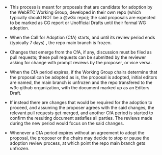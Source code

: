 * This process is meant for proposals that are candidate for adoption by the WebRTC Working Group, developed in their own repo (which typically should NOT be a @w3c repo); the said proposals are expected to be marked as CG report or Unofficial Drafts until their formal WG adoption.

* When the Call for Adoption (CfA) starts, and until its review period ends (typically 7 days) , the repo main branch is frozen.

* Changes that emerge from the CfA, if any, discussion must be filed as pull requests; these pull requests can be submitted by the reviewer asking for change with prompt reviews by the proposer, or vice versa.

* When the CfA period expires, if the Working Group chairs determine that the proposal can be adopted as is, the proposal is adopted, initial editors are named, the main branch is unfrozen and the repo transfered to the w3c github organization, with the document marked up as an Editors Draft.

* If instead there are changes that would be required for the adoption to proceed, and assuming the proposer agrees with the said changes, the relevant pull requests get merged, and another CfA period is started to confirm the resulting document satisfies all parties. The reviews made during the new period would focus on the said changes.

* Whenever a CfA period expires without an agreement to adopt the proposal, the proposer or the chairs may decide to stop or pause the adoption review process, at which point the repo main branch gets unfrozen.
